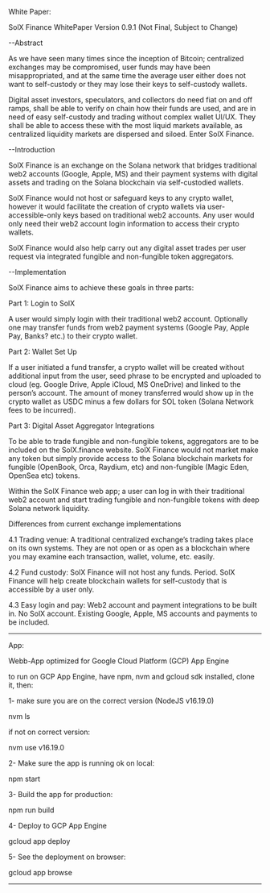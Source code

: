 White Paper:

SolX Finance WhitePaper Version 0.9.1 (Not Final, Subject to Change)

--Abstract

As we have seen many times since the inception of Bitcoin; centralized exchanges may be compromised, user funds may have been misappropriated, and at the same time the average user either does not want to self-custody or they may lose their keys to self-custody wallets. 

Digital asset investors, speculators, and collectors do need fiat on and off ramps, shall be able to verify on chain how their funds are used, and are in need of easy self-custody and trading without complex wallet UI/UX. They shall be able to access these with the most liquid markets available, as centralized liquidity markets are dispersed and siloed. Enter SolX Finance.

--Introduction

SolX Finance is an exchange on the Solana network that bridges traditional web2 accounts (Google, Apple, MS) and their payment systems with digital assets and trading on the Solana blockchain via self-custodied wallets.

SolX Finance would not host or safeguard keys to any crypto wallet, however it would facilitate the creation of crypto wallets via user-accessible-only keys based on traditional web2 accounts. Any user would only need their web2 account login information to access their crypto wallets.

SolX Finance would also help carry out any digital asset trades per user request via integrated fungible and non-fungible token aggregators.

--Implementation

SolX Finance aims to achieve these goals in three parts:

Part 1: Login to SolX

A user would simply login with their traditional web2 account. Optionally one may transfer funds from web2 payment systems (Google Pay, Apple Pay, Banks? etc.) to their crypto wallet.

Part 2: Wallet Set Up

If a user initiated a fund transfer, a crypto wallet will be created without additional input from the user, seed phrase to be encrypted and uploaded to cloud (eg. Google Drive, Apple iCloud, MS OneDrive) and linked to the person’s account. The amount of money transferred would show up in the crypto wallet as USDC minus a few dollars for SOL token (Solana Network fees to be incurred).

Part 3: Digital Asset Aggregator Integrations

To be able to trade fungible and non-fungible tokens, aggregators are to be included on the SolX.finance website. SolX Finance would not market make any token but simply provide access to the Solana blockchain markets for fungible (OpenBook, Orca, Raydium, etc) and non-fungible (Magic Eden, OpenSea etc) tokens.

Within the SolX Finance web app; a user can log in with their traditional web2 account and start trading fungible and non-fungible tokens with deep Solana network liquidity.

Differences from current exchange implementations

4.1 Trading venue: A traditional centralized exchange’s trading takes place on its own systems. They are not open or as open as a blockchain where you may examine each transaction, wallet, volume, etc. easily.

4.2 Fund custody: SolX Finance will not host any funds. Period. SolX Finance will help create blockchain wallets for self-custody that is accessible by a user only.

4.3 Easy login and pay: Web2 account and payment integrations to be built in. No SolX account. Existing Google, Apple, MS accounts and payments to be included.

---------------------------------------------------------------------------------

App:

Webb-App optimized for Google Cloud Platform (GCP) App Engine

to run on GCP App Engine, have npm, nvm and gcloud sdk installed, clone it, then:

1- make sure you are on the correct version (NodeJS v16.19.0)

nvm ls

if not on correct version:

nvm use v16.19.0

2- Make sure the app is running ok on local:

npm start

3- Build the app for production:

npm run build

4- Deploy to GCP App Engine 

gcloud app deploy

5- See the deployment on browser:

gcloud app browse

---------------------------------------------------------------------------------
